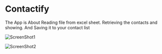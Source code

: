 # Contactify


The App is About Reading file from excel sheet. 
Retrieving the contacts and showing.
And Saving it to your contact list


![ScreenShot1](https://github.com/vinayismd/Contactify/assets/17547730/eda3188d-ffbe-4daf-b989-4b7c89e28dae)


![ScreenShot2](https://github.com/vinayismd/Contactify/assets/17547730/f59b64f2-fed4-4d91-9404-5af1bd0dcf65)
